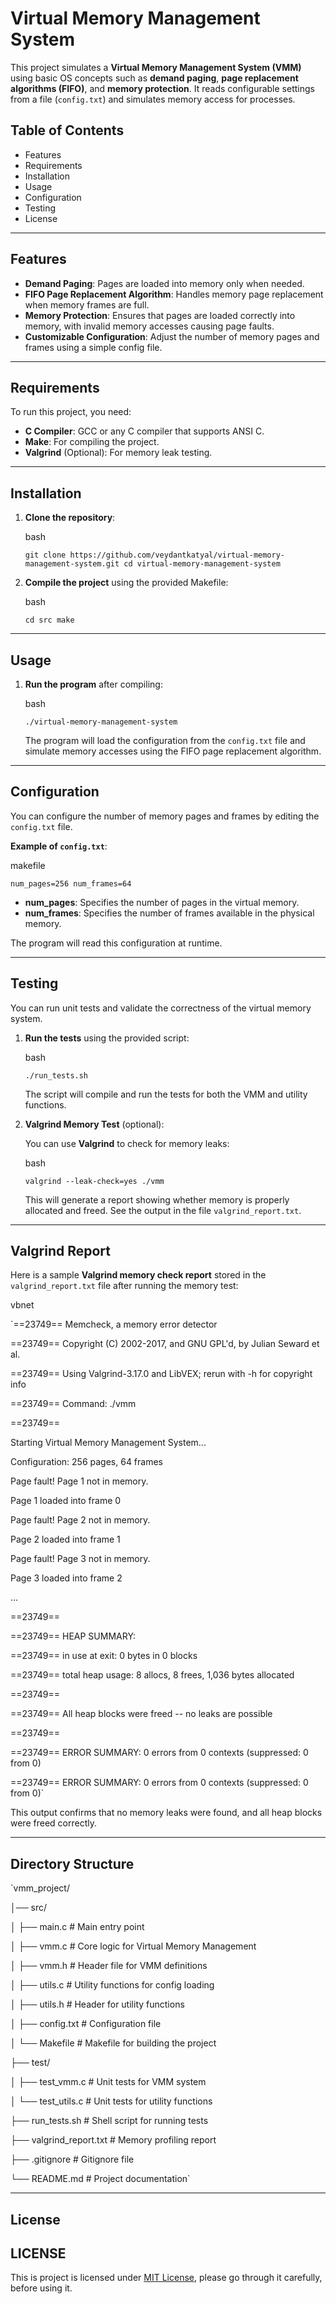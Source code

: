 **Virtual Memory Management System**
====================================

This project simulates a **Virtual Memory Management System (VMM)** using basic OS concepts such as **demand paging**, **page replacement algorithms (FIFO)**, and **memory protection**. It reads configurable settings from a file (`config.txt`) and simulates memory access for processes.

**Table of Contents**
---------------------

-   Features
-   Requirements
-   Installation
-   Usage
-   Configuration
-   Testing
-   License

* * * * *

**Features**
------------

-   **Demand Paging**: Pages are loaded into memory only when needed.
-   **FIFO Page Replacement Algorithm**: Handles memory page replacement when memory frames are full.
-   **Memory Protection**: Ensures that pages are loaded correctly into memory, with invalid memory accesses causing page faults.
-   **Customizable Configuration**: Adjust the number of memory pages and frames using a simple config file.

* * * * *

**Requirements**
----------------

To run this project, you need:

-   **C Compiler**: GCC or any C compiler that supports ANSI C.
-   **Make**: For compiling the project.
-   **Valgrind** (Optional): For memory leak testing.

* * * * *

**Installation**
----------------

1.  **Clone the repository**:

    bash

    `git clone https://github.com/veydantkatyal/virtual-memory-management-system.git
     cd virtual-memory-management-system`

3.  **Compile the project** using the provided Makefile:

    bash

    `cd src
    make`

* * * * *

**Usage**
---------

1.  **Run the program** after compiling:

    bash

    `./virtual-memory-management-system`

    The program will load the configuration from the `config.txt` file and simulate memory accesses using the FIFO page replacement algorithm.

* * * * *

**Configuration**
-----------------

You can configure the number of memory pages and frames by editing the `config.txt` file.

**Example of `config.txt`**:

makefile


`num_pages=256
num_frames=64`

-   **num_pages**: Specifies the number of pages in the virtual memory.
-   **num_frames**: Specifies the number of frames available in the physical memory.

The program will read this configuration at runtime.

* * * * *

**Testing**
-----------

You can run unit tests and validate the correctness of the virtual memory system.

1.  **Run the tests** using the provided script:

    bash

    `./run_tests.sh`

    The script will compile and run the tests for both the VMM and utility functions.

2.  **Valgrind Memory Test** (optional):

    You can use **Valgrind** to check for memory leaks:

    bash

    `valgrind --leak-check=yes ./vmm`

    This will generate a report showing whether memory is properly allocated and freed. See the output in the file `valgrind_report.txt`.

* * * * *

**Valgrind Report**
-------------------

Here is a sample **Valgrind memory check report** stored in the `valgrind_report.txt` file after running the memory test:

vbnet

`==23749== Memcheck, a memory error detector

==23749== Copyright (C) 2002-2017, and GNU GPL'd, by Julian Seward et al.

==23749== Using Valgrind-3.17.0 and LibVEX; rerun with -h for copyright info

==23749== Command: ./vmm

==23749==

Starting Virtual Memory Management System...

Configuration: 256 pages, 64 frames

Page fault! Page 1 not in memory.

Page 1 loaded into frame 0

Page fault! Page 2 not in memory.

Page 2 loaded into frame 1

Page fault! Page 3 not in memory.

Page 3 loaded into frame 2

...

==23749==

==23749== HEAP SUMMARY:

==23749==     in use at exit: 0 bytes in 0 blocks

==23749==   total heap usage: 8 allocs, 8 frees, 1,036 bytes allocated

==23749==

==23749== All heap blocks were freed -- no leaks are possible

==23749==

==23749== ERROR SUMMARY: 0 errors from 0 contexts (suppressed: 0 from 0)

==23749== ERROR SUMMARY: 0 errors from 0 contexts (suppressed: 0 from 0)`


This output confirms that no memory leaks were found, and all heap blocks were freed correctly.

* * * * *

**Directory Structure**
-----------------------

`vmm_project/

│── src/

│   ├── main.c                  # Main entry point

│   ├── vmm.c                   # Core logic for Virtual Memory Management

│   ├── vmm.h                   # Header file for VMM definitions

│   ├── utils.c                 # Utility functions for config loading

│   ├── utils.h                 # Header for utility functions

│   ├── config.txt              # Configuration file

│   └── Makefile                # Makefile for building the project

├── test/

│   ├── test_vmm.c              # Unit tests for VMM system

│   └── test_utils.c            # Unit tests for utility functions

├── run_tests.sh                # Shell script for running tests


├── valgrind_report.txt         # Memory profiling report

├── .gitignore                  # Gitignore file

└── README.md                   # Project documentation`

* * * * *

**License**
-----------

## LICENSE
This is project is licensed under [MIT License](https://github.com/veydantkatyal/virtual-memory-management-system/blob/main/LICENSE), please go through it carefully, before using it.
